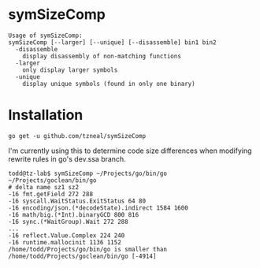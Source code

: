 # symSizeComp

	Usage of symSizeComp:
	symSizeComp [--larger] [--unique] [--disassemble] bin1 bin2
	  -disassemble
		display disassembly of non-matching functions
	  -larger
		only display larger symbols
	  -unique
		display unique symbols (found in only one binary)

# Installation

	go get -u github.com/tzneal/symSizeComp


I'm currently using this to determine code size differences when modifying rewrite
rules in go's dev.ssa branch.


	todd@tz-lab$ symSizeComp ~/Projects/go/bin/go ~/Projects/goclean/bin/go 
	# delta name sz1 sz2
	-16 fmt.getField 272 288
	-16 syscall.WaitStatus.ExitStatus 64 80
	-16 encoding/json.(*decodeState).indirect 1584 1600
	-16 math/big.(*Int).binaryGCD 800 816
	-16 sync.(*WaitGroup).Wait 272 288
	...
	-16 reflect.Value.Complex 224 240
	-16 runtime.mallocinit 1136 1152
	/home/todd/Projects/go/bin/go is smaller than /home/todd/Projects/goclean/bin/go [-4914]
